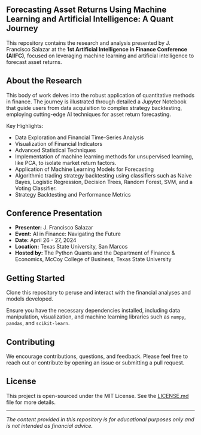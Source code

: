 ## Forecasting Asset Returns Using Machine Learning and Artificial Intelligence: A Quant Journey

This repository contains the research and analysis presented by J. Francisco Salazar at the **1st Artificial Intelligence in Finance Conference (AIIFC)**, focused on leveraging machine learning and artificial intelligence to forecast asset returns. 

## About the Research
This body of work delves into the robust application of quantitative methods in finance. The journey is illustrated through detailed a Jupyter Notebook that guide users from data acquisition to complex strategy backtesting, employing cutting-edge AI techniques for asset return forecasting.

Key Highlights:
- Data Exploration and Financial Time-Series Analysis
- Visualization of Financial Indicators
- Advanced Statistical Techniques
- Implementation of machine learning methods for unsupervised learning, like PCA, to isolate market return factors.
- Application of Machine Learning Models for Forecasting
- Algorithmic trading strategy backtesting using classifiers such as Naive Bayes, Logistic Regression, Decision Trees, Random Forest, SVM, and a Voting Classifier.
- Strategy Backtesting and Performance Metrics

## Conference Presentation
- **Presenter:** J. Francisco Salazar
- **Event:** AI in Finance: Navigating the Future
- **Date:** April 26 - 27, 2024
- **Location:** Texas State University, San Marcos
- **Hosted by:** The Python Quants and the Department of Finance & Economics, McCoy College of Business, Texas State University

## Getting Started
Clone this repository to peruse and interact with the financial analyses and models developed.

Ensure you have the necessary dependencies installed, including data manipulation, visualization, and machine learning libraries such as `numpy`, `pandas`, and `scikit-learn`.

## Contributing
We encourage contributions, questions, and feedback. Please feel free to reach out or contribute by opening an issue or submitting a pull request.

## License
This project is open-sourced under the MIT License. See the [LICENSE.md](LICENSE) file for more details.

---

*The content provided in this repository is for educational purposes only and is not intended as financial advice.*
